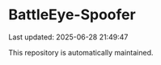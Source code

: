 # BattleEye-Spoofer

Last updated: 2025-06-28 21:49:47

This repository is automatically maintained.
